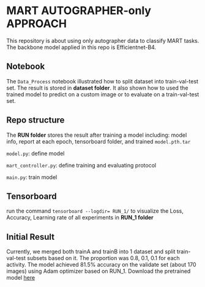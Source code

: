 # MART AUTOGRAPHER-only APPROACH
This repository is about using only autographer data to classify MART tasks. The backbone model applied in this repo is Efficientnet-B4.

## Notebook
The `Data_Process` notebook illustrated how to split dataset into train-val-test set. The result is stored in **dataset folder**. It also shown how to used the trained model to predict on a custom image or to evaluate on a train-val-test set.

## Repo structure
The **RUN folder** stores the result after training a model including: model info, report at each epoch, tensorboard folder, and trained `model.pth.tar`

`model.py`: define model

`mart_controller.py`: define training and evaluating protocol

`main.py`: train model

## Tensorboard
run the command `tensorboard --logdir= RUN_1/` to visualize the Loss, Accuracy, Learning rate of all experiments in **RUN_1 folder**

## Initial Result
Currently, we merged both trainA and trainB into 1 dataset and split train-val-test subsets based on it. The proportion was 0.8, 0.1, 0.1 for each activity. 
The model achieved 81.5% accuracy on the validate set (about 170 images) using Adam optimizer based on RUN_1. Download the pretrained model [here](https://drive.google.com/file/d/1Z_bVqKSUnxY8Edyw8sowguDa6-XU_AYJ/view?usp=sharing)
